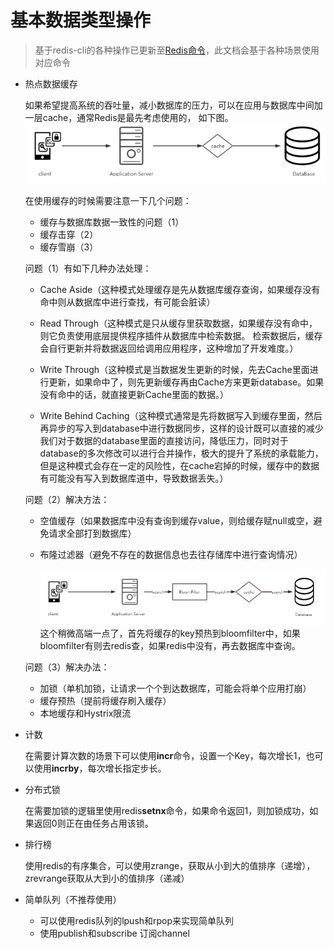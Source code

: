 # 基本数据类型操作

> 基于redis-cli的各种操作已更新至[Redis命令](https://khakili.github.io/redis/#/ "Redis命令")，此文档会基于各种场景使用对应命令

- 热点数据缓存

	如果希望提高系统的吞吐量，减小数据库的压力，可以在应用与数据库中间加一层cache，通常Redis是最先考虑使用的，
	如下图。
	![](../images/redis/cacheframework.png)
	
	在使用缓存的时候需要注意一下几个问题：
	
	- 缓存与数据库数据一致性的问题（1）
	- 缓存击穿（2）
	- 缓存雪崩（3）

	问题（1）有如下几种办法处理：
	
	- Cache Aside（这种模式处理缓存是先从数据库缓存查询，如果缓存没有命中则从数据库中进行查找，有可能会脏读）

	- Read Through（这种模式是只从缓存里获取数据，如果缓存没有命中，则它负责使用底层提供程序插件从数据库中检索数据。 检索数据后，缓存会自行更新并将数据返回给调用应用程序，这种增加了开发难度。）

	- Write Through（这种模式是当数据发生更新的时候，先去Cache里面进行更新，如果命中了，则先更新缓存再由Cache方来更新database。如果没有命中的话，就直接更新Cache里面的数据。）

	- Write Behind Caching（这种模式通常是先将数据写入到缓存里面，然后再异步的写入到database中进行数据同步，这样的设计既可以直接的减少我们对于数据的database里面的直接访问，降低压力，同时对于database的多次修改可以进行合并操作，极大的提升了系统的承载能力，但是这种模式会存在一定的风险性，在cache宕掉的时候，缓存中的数据有可能没有写入到数据库道中，导致数据丢失。）
	
	问题（2）解决方法：
	
	- 空值缓存（如果数据库中没有查询到缓存value，则给缓存赋null或空，避免请求全部打到数据库）
	- 布隆过滤器（避免不存在的数据信息也去往存储库中进行查询情况）
	
		![](../images/redis/bloomfilter.png)
		这个稍微高端一点了，首先将缓存的key预热到bloomfilter中，如果bloomfilter有则去redis查，如果redis中没有，再去数据库中查询。
	
	问题（3）解决办法：
	
	- 加锁（单机加锁，让请求一个个到达数据库，可能会将单个应用打崩）
	- 缓存预热（提前将缓存刷入缓存）
	- 本地缓存和Hystrix限流

- 计数
	
	在需要计算次数的场景下可以使用**incr**命令，设置一个Key，每次增长1，也可以使用**incrby**，每次增长指定步长。
	
- 分布式锁

	在需要加锁的逻辑里使用redis**setnx**命令，如果命令返回1，则加锁成功，如果返回0则正在由任务占用该锁。

- 排行榜

	使用redis的有序集合，可以使用zrange，获取从小到大的值排序（递增），zrevrange获取从大到小的值排序（递减）
	
- 简单队列（不推荐使用）

	- 可以使用redis队列的lpush和rpop来实现简单队列
	- 使用publish和subscribe	订阅channel


